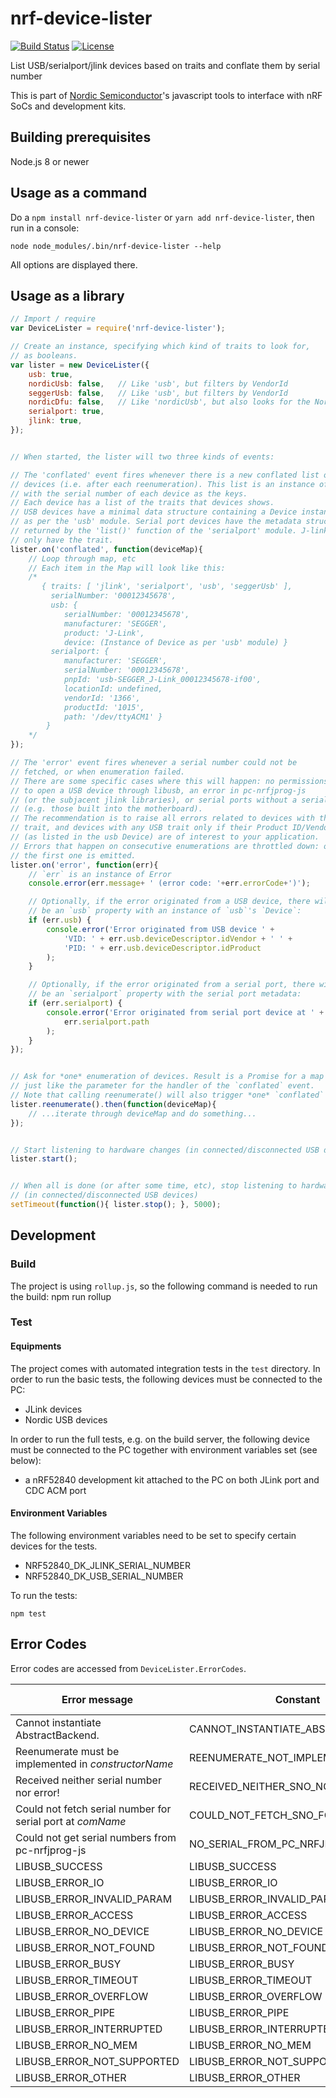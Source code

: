 
# nrf-device-lister

[![Build Status](https://dev.azure.com/NordicSemiconductor/Wayland/_apis/build/status/nrf-device-lister-js?branchName=master)](https://dev.azure.com/NordicSemiconductor/Wayland/_build/latest?definitionId=13&branchName=master)
[![License](https://img.shields.io/badge/license-Modified%20BSD%20License-blue.svg)](LICENSE)

List USB/serialport/jlink devices based on traits and conflate them by serial number

This is part of [Nordic Semiconductor](http://www.nordicsemi.com/)'s javascript tools to
interface with nRF SoCs and development kits.

## Building prerequisites

Node.js 8 or newer

## Usage as a command

Do a `npm install nrf-device-lister` or `yarn add nrf-device-lister`, then run in a console:

`node node_modules/.bin/nrf-device-lister --help`

All options are displayed there.


## Usage as a library


```js
// Import / require
var DeviceLister = require('nrf-device-lister');

// Create an instance, specifying which kind of traits to look for,
// as booleans.
var lister = new DeviceLister({
    usb: true,
    nordicUsb: false,   // Like 'usb', but filters by VendorId
    seggerUsb: false,   // Like 'usb', but filters by VendorId
    nordicDfu: false,   // Like 'nordicUsb', but also looks for the Nordic DFU trigger interface
    serialport: true,
    jlink: true,
});


// When started, the lister will two three kinds of events:

// The 'conflated' event fires whenever there is a new conflated list of
// devices (i.e. after each reenumeration). This list is an instance of Map,
// with the serial number of each device as the keys.
// Each device has a list of the traits that devices shows.
// USB devices have a minimal data structure containing a Device instance,
// as per the 'usb' module. Serial port devices have the metadata structure
// returned by the 'list()' function of the 'serialport' module. J-link probes
// only have the trait.
lister.on('conflated', function(deviceMap){
    // Loop through map, etc
    // Each item in the Map will look like this:
    /*
       { traits: [ 'jlink', 'serialport', 'usb', 'seggerUsb' ],
         serialNumber: '00012345678',
         usb: {
            serialNumber: '00012345678',
            manufacturer: 'SEGGER',
            product: 'J-Link',
            device: (Instance of Device as per 'usb' module) }
         serialport: {
            manufacturer: 'SEGGER',
            serialNumber: '00012345678',
            pnpId: 'usb-SEGGER_J-Link_00012345678-if00',
            locationId: undefined,
            vendorId: '1366',
            productId: '1015',
            path: '/dev/ttyACM1' }
        }
    */
});

// The 'error' event fires whenever a serial number could not be
// fetched, or when enumeration failed.
// There are some specific cases where this will happen: no permissions
// to open a USB device through libusb, an error in pc-nrfjprog-js
// (or the subjacent jlink libraries), or serial ports without a serial number
// (e.g. those built into the motherboard).
// The recommendation is to raise all errors related to devices with the 'jlink'
// trait, and devices with any USB trait only if their Product ID/Vendor ID
// (as listed in the usb Device) are of interest to your application.
// Errors that happen on consecutive enumerations are throttled down: only
// the first one is emitted.
lister.on('error', function(err){
    // `err` is an instance of Error
    console.error(err.message+ ' (error code: '+err.errorCode+')');

    // Optionally, if the error originated from a USB device, there will
    // be an `usb` property with an instance of `usb`'s `Device`:
    if (err.usb) {
        console.error('Error originated from USB device ' +
            'VID: ' + err.usb.deviceDescriptor.idVendor + ' ' +
            'PID: ' + err.usb.deviceDescriptor.idProduct
        );
    }

    // Optionally, if the error originated from a serial port, there will
    // be an `serialport` property with the serial port metadata:
    if (err.serialport) {
        console.error('Error originated from serial port device at ' +
            err.serialport.path
        );
    }
});


// Ask for *one* enumeration of devices. Result is a Promise for a map of devices,
// just like the parameter for the handler of the `conflated` event.
// Note that calling reenumerate() will also trigger *one* `conflated` event.
lister.reenumerate().then(function(deviceMap){
    // ...iterate through deviceMap and do something...
});


// Start listening to hardware changes (in connected/disconnected USB devices).
lister.start();


// When all is done (or after some time, etc), stop listening to hardware changes
// (in connected/disconnected USB devices)
setTimeout(function(){ lister.stop(); }, 5000);

```

## Development

### Build

The project is using `rollup.js`, so the following command is needed to run the build:
    npm run rollup


### Test

#### Equipments

The project comes with automated integration tests in the `test` directory.
In order to run the basic tests, the following devices must be connected to the PC:
* JLink devices
* Nordic USB devices

In order to run the full tests, e.g. on the build server,
the following device must be connected to the PC together with environment variables set (see below):
* a nRF52840 development kit attached to the PC on both JLink port and CDC ACM port

#### Environment Variables

The following environment variables need to be set to specify certain devices for the tests.
* NRF52840_DK_JLINK_SERIAL_NUMBER
* NRF52840_DK_USB_SERIAL_NUMBER

To run the tests:

    npm test

## Error Codes

Error codes are accessed from `DeviceLister.ErrorCodes`.

Error message                                                   |Constant                          | Error code
----------------------------------------------------------------|----------------------------------|-------------
Cannot instantiate AbstractBackend.                             |CANNOT_INSTANTIATE_ABSTRACTBACKEND| 0
Reenumerate must be implemented in _constructorName_            |REENUMERATE_NOT_IMPLEMENTED       | 1
Received neither serial number nor error!                       |RECEIVED_NEITHER_SNO_NOR_ERROR    | 2
Could not fetch serial number for serial port at _comName_      |COULD_NOT_FETCH_SNO_FOR_PORT      | 3
Could not get serial numbers from pc-nrfjprog-js                |NO_SERIAL_FROM_PC_NRFJPROGJS      | 10
LIBUSB_SUCCESS                                                  |LIBUSB_SUCCESS                    | 100
LIBUSB_ERROR_IO                                                 |LIBUSB_ERROR_IO                   | 101
LIBUSB_ERROR_INVALID_PARAM                                      |LIBUSB_ERROR_INVALID_PARAM        | 102
LIBUSB_ERROR_ACCESS                                             |LIBUSB_ERROR_ACCESS               | 103
LIBUSB_ERROR_NO_DEVICE                                          |LIBUSB_ERROR_NO_DEVICE            | 104
LIBUSB_ERROR_NOT_FOUND                                          |LIBUSB_ERROR_NOT_FOUND            | 105
LIBUSB_ERROR_BUSY                                               |LIBUSB_ERROR_BUSY                 | 106
LIBUSB_ERROR_TIMEOUT                                            |LIBUSB_ERROR_TIMEOUT              | 107
LIBUSB_ERROR_OVERFLOW                                           |LIBUSB_ERROR_OVERFLOW             | 108
LIBUSB_ERROR_PIPE                                               |LIBUSB_ERROR_PIPE                 | 109
LIBUSB_ERROR_INTERRUPTED                                        |LIBUSB_ERROR_INTERRUPTED          | 110
LIBUSB_ERROR_NO_MEM                                             |LIBUSB_ERROR_NO_MEM               | 111
LIBUSB_ERROR_NOT_SUPPORTED                                      |LIBUSB_ERROR_NOT_SUPPORTED        | 112
LIBUSB_ERROR_OTHER                                              |LIBUSB_ERROR_OTHER                | 113
